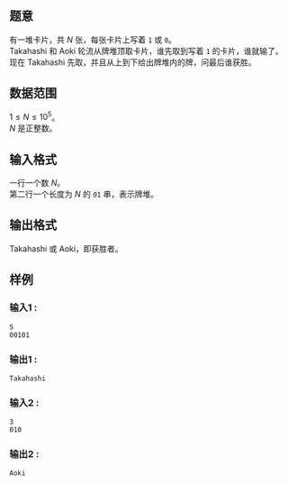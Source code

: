 ## 题意  

有一堆卡片，共 $N$ 张，每张卡片上写着 `1` 或 `0`。        
Takahashi 和 Aoki 轮流从牌堆顶取卡片，谁先取到写着 `1` 的卡片，谁就输了。               
现在 Takahashi 先取，并且从上到下给出牌堆内的牌，问最后谁获胜。             

## 数据范围
                     
$1\le N\le 10^5$。     
$N$ 是正整数。         

## 输入格式

一行一个数 $N$。     
第二行一个长度为 $N$ 的 `01` 串，表示牌堆。       
          
## 输出格式

Takahashi 或 Aoki，即获胜者。    
     

## 样例

### 输入1 :
```
5
00101
```

### 输出1 :
```
Takahashi
```

### 输入2 :
```
3
010
```

### 输出2 :
```
Aoki
```

